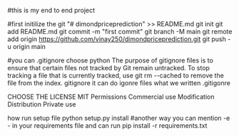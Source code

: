 #this is my end to end project

#first initilize the git "# dimondpriceprediction" >> README.md git init git add README.md git commit -m "first commit" git branch -M main git remote add origin https://github.com/vinay250/dimondpriceprediction.git git push -u origin main

#you can .gitignore choose python The purpose of gitignore files is to ensure that certain files not tracked by Git remain untracked. To stop tracking a file that is currently tracked, use git rm --cached to remove the file from the index. gitignore it can do igonre files what we written .gitigonre

CHOOSE THE LICENSE MIT Permissions Commercial use Modification Distribution Private use

how run setup file python setup.py install #another way you can mention -e - in your requirements file and can run pip install -r requirements.txt